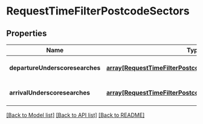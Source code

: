 # RequestTimeFilterPostcodeSectors

## Properties
Name | Type | Description | Notes
------------ | ------------- | ------------- | -------------
**departureUnderscoresearches** | [**array[RequestTimeFilterPostcodeSectorsDepartureSearch]**](RequestTimeFilterPostcodeSectorsDepartureSearch.md) |  | [optional] [default to null]
**arrivalUnderscoresearches** | [**array[RequestTimeFilterPostcodeSectorsArrivalSearch]**](RequestTimeFilterPostcodeSectorsArrivalSearch.md) |  | [optional] [default to null]

[[Back to Model list]](../README.md#documentation-for-models) [[Back to API list]](../README.md#documentation-for-api-endpoints) [[Back to README]](../README.md)



